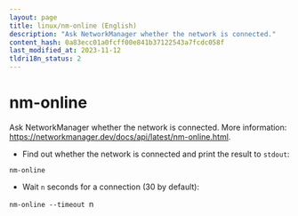 ```yaml
---
layout: page
title: linux/nm-online (English)
description: "Ask NetworkManager whether the network is connected."
content_hash: 0a83ecc01a0fcff00e841b37122543a7fcdc058f
last_modified_at: 2023-11-12
tldri18n_status: 2
---
```

# nm-online

Ask NetworkManager whether the network is connected.
More information: <https://networkmanager.dev/docs/api/latest/nm-online.html>.

- Find out whether the network is connected and print the result to `stdout`:

`nm-online`

- Wait `n` seconds for a connection (30 by default):

`nm-online --timeout `<span class="tldr-var badge badge-pill bg-dark-lm bg-white-dm text-white-lm text-dark-dm font-weight-bold">n</span>
